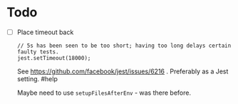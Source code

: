 # Todo

- [ ] Place timeout back

   ```
  // 5s has been seen to be too short; having too long delays certain faulty tests.
  jest.setTimeout(18000);
   ```
   
   See https://github.com/facebook/jest/issues/6216 . Preferably as a Jest setting. #help
   
   Maybe need to use `setupFilesAfterEnv` - was there before.
   
      
